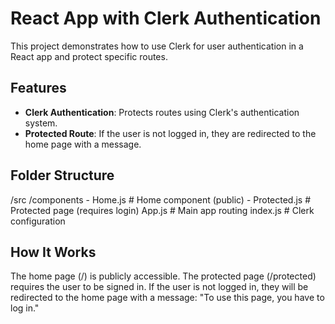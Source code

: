 # React App with Clerk Authentication

This project demonstrates how to use Clerk for user authentication in a React app and protect specific routes.

## Features

- **Clerk Authentication**: Protects routes using Clerk's authentication system.
- **Protected Route**: If the user is not logged in, they are redirected to the home page with a message.

## Folder Structure
/src
  /components
    - Home.js            # Home component (public)
    - Protected.js       # Protected page (requires login)
  App.js                 # Main app routing
  index.js               # Clerk configuration


## How It Works
The home page (/) is publicly accessible.
The protected page (/protected) requires the user to be signed in. If the user is not logged in, they will be redirected to the home page with a message: "To use this page, you have to log in."